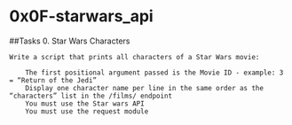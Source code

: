 # 0x0F-starwars_api

##Tasks
    0. Star Wars Characters


    Write a script that prints all characters of a Star Wars movie:

        The first positional argument passed is the Movie ID - example: 3 = “Return of the Jedi”
        Display one character name per line in the same order as the “characters” list in the /films/ endpoint
        You must use the Star wars API
        You must use the request module
